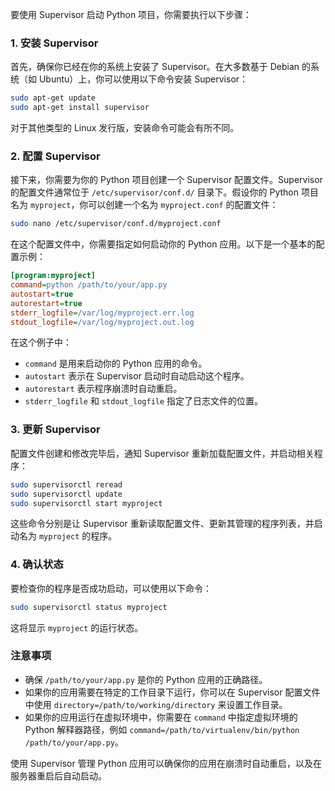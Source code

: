 要使用 Supervisor 启动 Python 项目，你需要执行以下步骤：

### 1. 安装 Supervisor

首先，确保你已经在你的系统上安装了 Supervisor。在大多数基于 Debian 的系统（如 Ubuntu）上，你可以使用以下命令安装 Supervisor：

```bash
sudo apt-get update
sudo apt-get install supervisor
```

对于其他类型的 Linux 发行版，安装命令可能会有所不同。

### 2. 配置 Supervisor

接下来，你需要为你的 Python 项目创建一个 Supervisor 配置文件。Supervisor 的配置文件通常位于 `/etc/supervisor/conf.d/` 目录下。假设你的 Python 项目名为 `myproject`，你可以创建一个名为 `myproject.conf` 的配置文件：

```bash
sudo nano /etc/supervisor/conf.d/myproject.conf
```

在这个配置文件中，你需要指定如何启动你的 Python 应用。以下是一个基本的配置示例：

```ini
[program:myproject]
command=python /path/to/your/app.py
autostart=true
autorestart=true
stderr_logfile=/var/log/myproject.err.log
stdout_logfile=/var/log/myproject.out.log
```

在这个例子中：
- `command` 是用来启动你的 Python 应用的命令。
- `autostart` 表示在 Supervisor 启动时自动启动这个程序。
- `autorestart` 表示程序崩溃时自动重启。
- `stderr_logfile` 和 `stdout_logfile` 指定了日志文件的位置。

### 3. 更新 Supervisor

配置文件创建和修改完毕后，通知 Supervisor 重新加载配置文件，并启动相关程序：

```bash
sudo supervisorctl reread
sudo supervisorctl update
sudo supervisorctl start myproject
```

这些命令分别是让 Supervisor 重新读取配置文件、更新其管理的程序列表，并启动名为 `myproject` 的程序。

### 4. 确认状态

要检查你的程序是否成功启动，可以使用以下命令：

```bash
sudo supervisorctl status myproject
```

这将显示 `myproject` 的运行状态。

### 注意事项

- 确保 `/path/to/your/app.py` 是你的 Python 应用的正确路径。
- 如果你的应用需要在特定的工作目录下运行，你可以在 Supervisor 配置文件中使用 `directory=/path/to/working/directory` 来设置工作目录。
- 如果你的应用运行在虚拟环境中，你需要在 `command` 中指定虚拟环境的 Python 解释器路径，例如 `command=/path/to/virtualenv/bin/python /path/to/your/app.py`。

使用 Supervisor 管理 Python 应用可以确保你的应用在崩溃时自动重启，以及在服务器重启后自动启动。